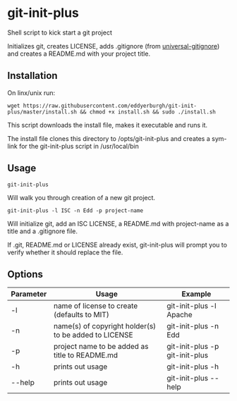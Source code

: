 # git-init-plus

Shell script to kick start a git project

Initializes git, creates LICENSE, adds .gitignore (from [universal-gitignore](https://github.com/eddyerburgh/universal-gitignore)) and creates a README.md with your project title.

## Installation

On linx/unix run:

```shell
wget https://raw.githubusercontent.com/eddyerburgh/git-init-plus/master/install.sh && chmod +x install.sh && sudo ./install.sh
```

This script downloads the install file, makes it executable and runs it.

The install file clones this directory to /opts/git-init-plus and creates a sym-link for the git-init-plus script in /usr/local/bin 

## Usage

```
git-init-plus
```

Will walk you through creation of a new git project.

```
git-init-plus -l ISC -n Edd -p project-name
```

Will initialize git, add an ISC LICENSE, a README.md with project-name as a title and a .gitignore file.

If .git, README.md or LICENSE already exist, git-init-plus will prompt you to verify whether it should replace the file.

## Options

| Parameter | Usage         | Example        |
| --------- | ------------- | -------------- |
| -l        | name of license to create (defaults to MIT) | git-init-plus -l Apache |
| -n        | name(s) of copyright holder(s) to be added to LICENSE | git-init-plus -n Edd |
| -p        | project name to be added as title to README.md | git-init-plus -p git-init-plus
| -h        | prints out usage | git-init-plus -h |
| --help    | prints out usage | git-init-plus --help |
